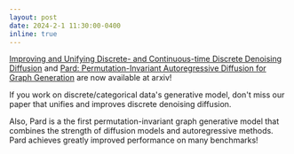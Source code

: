 ```yaml
---
layout: post
date: 2024-2-1 11:30:00-0400
inline: true
---
```


[Improving and Unifying Discrete- and Continuous-time Discrete Denoising Diffusion](http://arxiv.org/abs/2402.03701) and [Pard: Permutation-Invariant Autoregressive Diffusion for Graph Generation](http://arxiv.org/abs/2402.03687) are now available at arxiv! 

If you work on discrete/categorical data's generative model, don't miss our paper that unifies and improves discrete denoising diffusion. 

Also, Pard is a the first permutation-invariant graph generative model that combines the strength of diffusion models and autoregressive methods. Pard achieves greatly improved performance on many benchmarks!  

